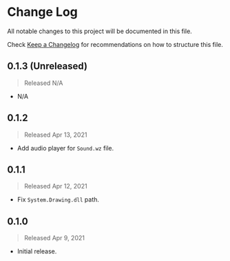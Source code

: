 # Change Log

All notable changes to this project will be documented in this file.

Check [Keep a Changelog](http://keepachangelog.com/) for recommendations on how to structure this file.


## 0.1.3 (Unreleased)
> Released N/A

* N/A

## 0.1.2
> Released Apr 13, 2021

* Add audio player for `Sound.wz` file.

## 0.1.1
> Released Apr 12, 2021

* Fix `System.Drawing.dll` path.

## 0.1.0
> Released Apr 9, 2021

* Initial release.
